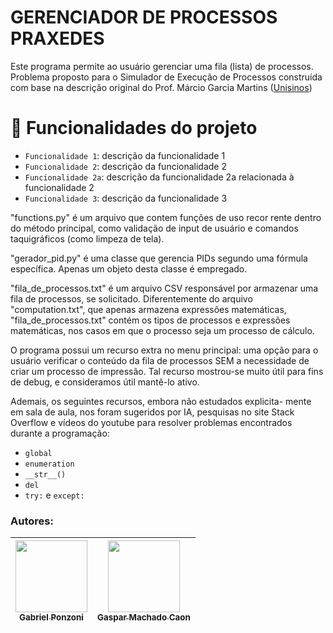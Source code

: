 

GERENCIADOR DE PROCESSOS PRAXEDES
=================================

Este programa permite ao usuário gerenciar uma fila (lista)
de processos. Problema proposto para o Simulador de Execução de Processos
construída com base na descrição original do Prof. Márcio Garcia Martins ([Unisinos](https://www.unisinos.br/))

# 🔨 Funcionalidades do projeto

- `Funcionalidade 1`: descrição da funcionalidade 1
- `Funcionalidade 2`: descrição da funcionalidade 2
- `Funcionalidade 2a`: descrição da funcionalidade 2a relacionada à funcionalidade 2
- `Funcionalidade 3`: descrição da funcionalidade 3

"functions.py" é um arquivo que contem funções de uso recor rente dentro do método principal, como validação de input de usuário e comandos taquigráficos (como limpeza de tela).

"gerador_pid.py" é uma classe que gerencia PIDs segundo uma
fórmula específica. Apenas um objeto desta classe é empregado.

"fila_de_processos.txt" é um arquivo CSV responsável por armazenar uma fila de processos, se solicitado. Diferentemente do arquivo "computation.txt", que apenas armazena expressões matemáticas, "fila_de_processos.txt" contém os tipos de processos e expressões matemáticas, nos casos em que o processo seja um processo de cálculo.

O programa possui um recurso extra no menu principal: uma opção
para o usuário verificar o conteúdo da fila de processos SEM a
necessidade de criar um processo de impressão. Tal recurso mostrou-se muito útil para fins de debug, e consideramos útil mantê-lo ativo.

Ademais, os seguintes recursos, embora não estudados explicita-
mente em sala de aula, nos foram sugeridos por IA, pesquisas no
site Stack Overflow e vídeos do youtube para resolver problemas 
encontrados durante a programação:

- ``global``
- ``enumeration``
- `__str__()`
- ``del``
- ``try:`` e ``except:``

### Autores:
| [<img loading="lazy" src="https://i.postimg.cc/28zXxtWH/333365603-1006563527394289-653866351373794602-n.jpg" width=115><br><sub>Gabriel Ponzoni</sub>](https://github.com/GabrielPonzoni) |  [<img loading="lazy" src="https://i.postimg.cc/j2YBKdLK/Imagem-do-Whats-App-de-2024-07-03-s-11-25-21-b72c1111.jpg" width=115><br><sub>Gaspar Machado Caon</sub>](https://github.com/MeanRaccoon) |
| :---: | :---: |
